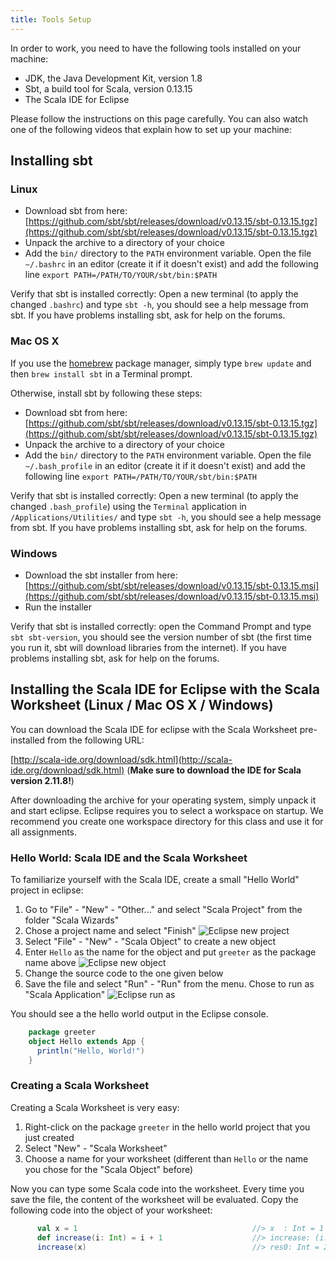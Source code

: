 ```yaml
---
title: Tools Setup
---
```


In order to work, you need to have the following tools installed on your machine:

 - JDK, the Java Development Kit, version 1.8
 - Sbt, a build tool for Scala, version 0.13.15
 - The Scala IDE for Eclipse

Please follow the instructions on this page carefully. You can also watch one of the following videos that explain how to set up your machine:

## Installing sbt

### Linux

 - Download sbt from here: [https://github.com/sbt/sbt/releases/download/v0.13.15/sbt-0.13.15.tgz](https://github.com/sbt/sbt/releases/download/v0.13.15/sbt-0.13.15.tgz)
 - Unpack the archive to a directory of your choice
 - Add the `bin/` directory to the `PATH` environment variable. Open the file `~/.bashrc` in an editor (create it if it doesn't exist) and add the following line
```export PATH=/PATH/TO/YOUR/sbt/bin:$PATH```

Verify that sbt is installed correctly: Open a new terminal (to apply the changed `.bashrc`) and type `sbt -h`, you should see a help message from sbt. If you have problems installing sbt, ask for help on the forums.

### Mac OS X

If you use the [homebrew](http://mxcl.github.com/homebrew/) package manager, simply type `brew update` and then `brew install sbt` in a Terminal prompt.

Otherwise, install sbt by following these steps:

 - Download sbt from here: [https://github.com/sbt/sbt/releases/download/v0.13.15/sbt-0.13.15.tgz](https://github.com/sbt/sbt/releases/download/v0.13.15/sbt-0.13.15.tgz)
 - Unpack the archive to a directory of your choice
 - Add the `bin/` directory to the `PATH` environment variable. Open the file `~/.bash_profile` in an editor (create it if it doesn't exist) and add the following line
```export PATH=/PATH/TO/YOUR/sbt/bin:$PATH```

Verify that sbt is installed correctly: Open a new terminal (to apply the changed `.bash_profile`) using the `Terminal` application in `/Applications/Utilities/` and type `sbt -h`, you should see a help message from sbt. If you have problems installing sbt, ask for help on the forums.

### Windows

 - Download the sbt installer from here: [https://github.com/sbt/sbt/releases/download/v0.13.15/sbt-0.13.15.msi](https://github.com/sbt/sbt/releases/download/v0.13.15/sbt-0.13.15.msi)
 - Run the installer

Verify that sbt is installed correctly: open the Command Prompt and type `sbt sbt-version`, you should see the version number of sbt (the first time you run it, sbt will download libraries from the internet). If you have problems installing sbt, ask for help on the forums.


## Installing the Scala IDE for Eclipse with the Scala Worksheet (Linux / Mac OS X / Windows)

You can download the Scala IDE for eclipse with the Scala Worksheet pre-installed from the following URL:

[http://scala-ide.org/download/sdk.html](http://scala-ide.org/download/sdk.html) (**Make sure to download the IDE for Scala version 2.11.8!**)

After downloading the archive for your operating system, simply unpack it and start eclipse. Eclipse requires you to select a workspace on startup. We recommend you create one workspace directory for this class and use it for all assignments.


### Hello World: Scala IDE and the Scala Worksheet

To familiarize yourself with the Scala IDE, create a small "Hello World" project in eclipse:

1. Go to "File" - "New" - "Other..." and select "Scala Project" from the folder "Scala Wizards"
1. Chose a project name and select "Finish"
  ![Eclipse new project](images/eclipse-new-project.png)
1. Select "File" - "New" - "Scala Object" to create a new object
1. Enter `Hello` as the name for the object and put `greeter` as the package name above
  ![Eclipse new object](images/eclipse-new-object.png)
1. Change the source code to the one given below 
1. Save the file and select "Run" - "Run" from the menu. Chose to run as "Scala Application"
  ![Eclipse run as](images/eclipse-run-as.png)


You should see a the hello world output in the Eclipse console.

```scala
    package greeter
    object Hello extends App {
      println("Hello, World!")
    }
```

### Creating a Scala Worksheet

Creating a Scala Worksheet is very easy:

1. Right-click on the package `greeter` in the hello world project that you just created
1. Select "New" - "Scala Worksheet"
1. Choose a name for your worksheet (different than `Hello` or the name you chose for the "Scala Object" before)

Now you can type some Scala code into the worksheet. Every time you save the file, the content of the worksheet will be evaluated. Copy the following code into the object of your worksheet:

```scala
      val x = 1                                       //> x  : Int = 1
      def increase(i: Int) = i + 1                    //> increase: (i: Int)Int
      increase(x)                                     //> res0: Int = 2
```
